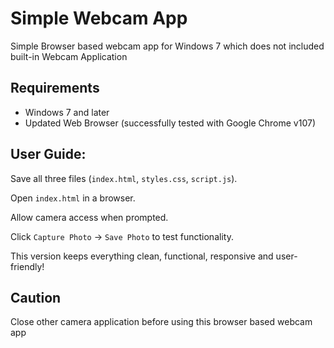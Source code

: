 # Simple Webcam App
Simple Browser based webcam app for Windows 7 which does not included built-in Webcam Application

## Requirements
- Windows 7 and later
- Updated Web Browser (successfully tested with Google Chrome v107)

## User Guide:
Save all three files (`index.html`, `styles.css`, `script.js`).

Open `index.html` in a browser.

Allow camera access when prompted.

Click `Capture Photo` → `Save Photo` to test functionality.

This version keeps everything clean, functional, responsive and user-friendly! 

## Caution
Close other camera application before using this browser based webcam app
